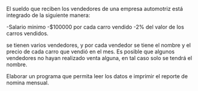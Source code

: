 El sueldo que reciben los vendedores de una empresa automotriz está integrado de la siguiente manera: 

-Salario minimo
-$100000 por cada carro vendido
-2% del valor de los carros vendidos.

se tienen varios vendedores, y por cada vendedor se tiene el nombre y el precio de cada carro que vendió en el mes. Es posible que algunos vendedores no hayan realizado venta alguna, en tal caso solo se tendrá el nombre.

Elaborar un programa que permita leer los datos e imprimir el reporte de nomina mensual.

